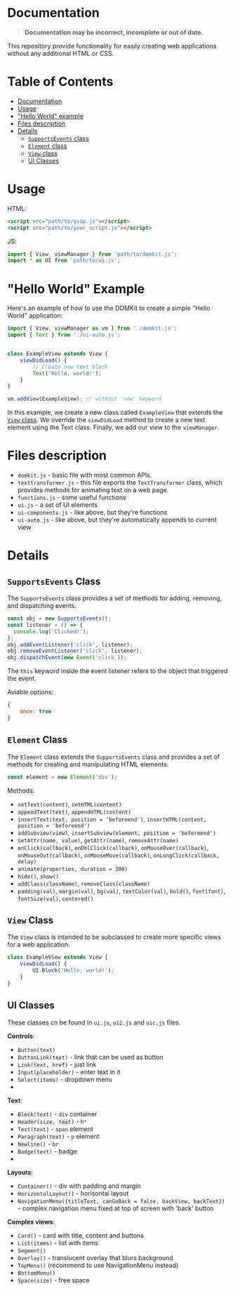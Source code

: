 # Documentation

> __Documentation may be incorrect, incomplete or out of date.__

This repository provide functionality for
easily creating web applications without any
additional HTML or CSS.

# Table of Contents

- [Documentation](#documentation)
- [Usage](#usage)
- ["Hello World" example](#hello-world-example)
- [Files description](#files-description)
- [Details](#details)
  - [`SupportsEvents` class](#supportsevents-class)
  - [`Element` class](#element-class)
  - [`View` class](#view-class)
  - [UI Classes](#ui-classes)


# Usage

HTML:
```html
<script src="path/to/gsap.js"></script>
<script src="path/to/your_script.js"></script>
```
JS:
```javascript
import { View, viewManager } from 'path/to/domkit.js';
import * as UI from 'path/to/ui.js';
```

# "Hello World" Example

Here's an example of how to use the DOMKit to create a simple "Hello World" application:

```javascript
import { View, viewManager as vm } from './domkit.js';
import { Text } from './ui-auto.js';


class ExampleView extends View {
	viewDidLoad() {
		// Create new text block
		Text('Hello, world!');
	}
}

vm.addView(ExampleView); // without 'new' keyword
```

In this example, we create a new class called `ExampleView` that extends the [`View` class](#view-class). We override the `viewDidLoad` method to create a new text element using the Text class. Finally, we add our view to the `viewManager`.

# Files description

- `domkit.js` - basic file with most common APIs.
- `texttransformer.js` - this file exports the `TextTransformer` class, which provides methods for animating text on a web page.
- `functions.js` - some useful functions
- `ui.js` - a set of UI elements
- `ui-components.js` - like above, but they're functions
- `ui-auto.js` - like above, but they're automatically appends to current view

# Details

## `SupportsEvents` Class

The `SupportsEvents` class provides a set of
methods for adding, removing, and dispatching
events.

```javascript
const obj = new SupportsEvents();
const listener = () => {
  console.log('Clicked!');
};
obj.addEventListener('click', listener);
obj.removeEventListener('click', listener);
obj.dispatchEvent(new Event('click'));
```

The `this` keyword inside the
event listener refers to the object that
triggered the event.

Aviable options:
```javascript
{
	once: true
}
```

## `Element` Class

The `Element` class extends the `SupportsEvents`
class and provides a set of methods for
creating and manipulating HTML elements.

```javascript
const element = new Element('div');
```

Methods:
- `setText(content)`, `setHTML(content)`
- `appendText(text)`, `appendHTML(content)`
- `insertText(text, position = 'beforeend')`,
 `insertHTML(content, position = 'beforeend')`
- `addSubview(view)`,
 `insertSubview(element, position = 'beforeend')`
- `setAttr(name, value)`, `getAttr(name)`,
 `removeAttr(name)`
- `onClick(callback)`, `onDblClick(callback)`,
 `onMouseOver(callback)`, `onMouseOut(callback)`,
 `onMouseMove(callback)`, `onLongClick(callback, delay)`
- `animate(properties, duration = 300)`
- `hide()`, `show()`
- `addClass(className)`, `removeClass(className)`
- `padding(val)`, `margin(val)`, `bg(val)`,
 `textColor(val)`, `bold()`, `font(font)`,
 `fontSize(val)`, `centered()`

## `View` Class

The `View` class is intended to be subclassed
to create more specific views for a web
application.

```javascript
class ExampleView extends View {
	viewDidLoad() {
		UI.Block('Hello, world!');
	}
}
```

## UI Classes

These classes cn be found in `ui.js`,
`ui2.js` and `uic.js` files.

**Controls**:
- `Button(text)`
- `ButtonLink(text)` - link that can be used as button
- `Link(text, href)` - just link
- `Input(placeholder)` - enter text in it
- `Select(items)` - dropdown menu
- 
**Text**:
- `Block(text)` - `div` container
- `Header(size, text)` - `h*`
- `Text(text)` - `span` element
- `Paragraph(text)` - `p` element
- `Newline()` - `br`
- `Badge(text)` - badge
- 
**Layouts**:
- `Container()` - div with padding and margin
- `HorizontalLayout()` - horisontal layout
- `NavigationMenu({titleText, canGoBack = false, backView, backText})` -
 complex navigation menu fixed at top of
 screen with 'back' button

**Complex views**:
- `Card()` - card with title, content and buttons
- `List(items)` - list with items
- `Segment()`
- `Overlay()` - translucent overlay that blurs background
- `TopMenu()` (recommend to use NavigationMenu instead)
- `BottomMenu()`
- `Space(size)` - free space